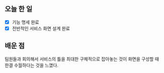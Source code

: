 ## 오늘 한 일
- [x] 기능 명세 완료
- [x] 전반적인 서비스 화면 설계 완료

## 배운 점
팀원들과 회의해서 서비스의 틀을 최대한 구체적으로 잡아놓는 것이 화면을 구성할 때 한결 수월하다는 것을 느꼈다. 
